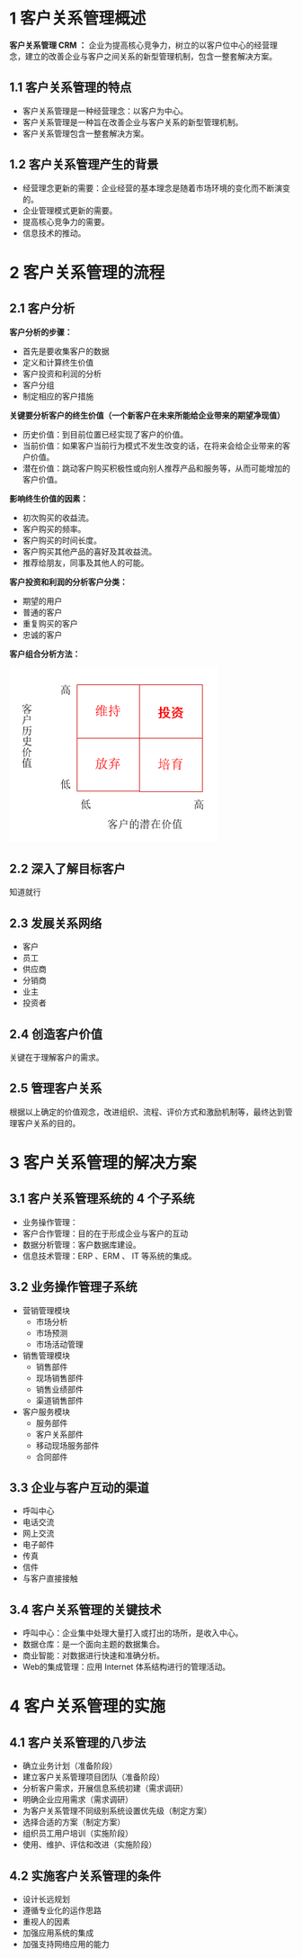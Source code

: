 # 1 客户关系管理概述

**客户关系管理 CRM ：** 企业为提高核心竞争力，树立的以客户位中心的经营理念，建立的改善企业与客户之间关系的新型管理机制，包含一整套解决方案。

## 1.1 客户关系管理的特点

- 客户关系管理是一种经营理念：以客户为中心。
- 客户关系管理是一种旨在改善企业与客户关系的新型管理机制。
- 客户关系管理包含一整套解决方案。

## 1.2 客户关系管理产生的背景

- 经营理念更新的需要：企业经营的基本理念是随着市场环境的变化而不断演变的。
- 企业管理模式更新的需要。
- 提高核心竞争力的需要。
- 信息技术的推动。

# 2 客户关系管理的流程

## 2.1 客户分析

**客户分析的步骤：**

- 首先是要收集客户的数据
- 定义和计算终生价值
- 客户投资和利润的分析
- 客户分组
- 制定相应的客户措施

**关键要分析客户的终生价值（一个新客户在未来所能给企业带来的期望净现值）**

- 历史价值：到目前位置已经实现了客户的价值。
- 当前价值：如果客户当前行为模式不发生改变的话，在将来会给企业带来的客户价值。
- 潜在价值：跳动客户购买积极性或向别人推荐产品和服务等，从而可能增加的客户价值。

**影响终生价值的因素：**

- 初次购买的收益流。
- 客户购买的频率。
- 客户购买的时间长度。
- 客户购买其他产品的喜好及其收益流。
- 推荐给朋友，同事及其他人的可能。

**客户投资和利润的分析客户分类：**

- 期望的用户
- 普通的客户
- 重复购买的客户
- 忠诚的客户

**客户组合分析方法：**

![](./image/2.png)

## 2.2 深入了解目标客户

知道就行

## 2.3 发展关系网络

- 客户
- 员工
- 供应商
- 分销商
- 业主
- 投资者

## 2.4 创造客户价值

关键在于理解客户的需求。

## 2.5 管理客户关系

根据以上确定的价值观念，改进组织、流程、评价方式和激励机制等，最终达到管理客户关系的目的。

# 3 客户关系管理的解决方案

## 3.1 客户关系管理系统的 4 个子系统

- 业务操作管理：
- 客户合作管理：目的在于形成企业与客户的互动
- 数据分析管理：客户数据库建设。
- 信息技术管理：ERP 、ERM 、 IT 等系统的集成。

## 3.2 业务操作管理子系统

- 营销管理模块
  - 市场分析
  - 市场预测
  - 市场活动管理
- 销售管理模块
  - 销售部件
  - 现场销售部件
  - 销售业绩部件
  - 渠道销售部件
- 客户服务模块
  - 服务部件
  - 客户关系部件
  - 移动现场服务部件
  - 合同部件

## 3.3 企业与客户互动的渠道

- 呼叫中心
- 电话交流
- 网上交流
- 电子邮件
- 传真
- 信件
- 与客户直接接触

## 3.4 客户关系管理的关键技术

- 呼叫中心：企业集中处理大量打入或打出的场所，是收入中心。
- 数据仓库：是一个面向主题的数据集合。
- 商业智能：对数据进行快速和准确分析。
- Web的集成管理：应用 Internet 体系结构进行的管理活动。

# 4 客户关系管理的实施

## 4.1 客户关系管理的八步法

- 确立业务计划（准备阶段）
- 建立客户关系管理项目团队（准备阶段）
- 分析客户需求，开展信息系统初建（需求调研）
- 明确企业应用需求（需求调研）
- 为客户关系管理不同级别系统设置优先级（制定方案）
- 选择合适的方案（制定方案）
- 组织员工用户培训（实施阶段）
- 使用、维护、评估和改进（实施阶段）

## 4.2 实施客户关系管理的条件

- 设计长远规划
- 遵循专业化的运作思路
- 重视人的因素
- 加强应用系统的集成
- 加强支持网络应用的能力


